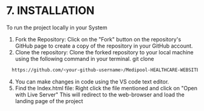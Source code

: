# **7. INSTALLATION**
To run the project locally in your System
1. Fork the Repository: Click on the "Fork" button on the repository's GitHub page to create a copy of the repository in your GitHub account.
2. Clone the repository: Clone the forked repository to your local machine using the following command in your terminal.
git clone
 ```bash
   https://github.com/<your-github-username>/Medipool-HEALTHCARE-WEBSITE
   ```
4. You can make changes in code using the VS code text editor.
5. Find the Index.html file: Right click the file mentioned and click on "Open with Live Server" This will redirect to the web-browser and load the landing page of the project
